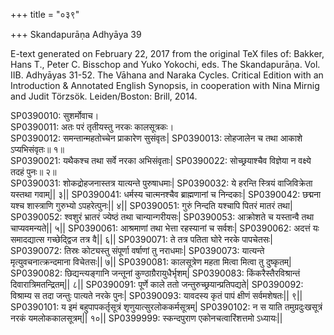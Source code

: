 +++
title = "०३९"

+++
Skandapurāṇa Adhyāya 39

E-text generated on February 22, 2017 from the original TeX files of: Bakker, Hans T., Peter C. Bisschop and Yuko Yokochi, eds. The Skandapurāṇa. Vol. IIB. Adhyāyas 31-52. The Vāhana and Naraka Cycles. Critical Edition with an Introduction & Annotated English Synopsis, in cooperation with Nina Mirnig and Judit Törzsök. Leiden/Boston: Brill, 2014.

SP0390010: सुशर्मोवाच।  
SP0390011: अतः परं तृतीयस्तु नरकः कालसूत्रकः।  
SP0390012: समन्तान्महतोच्चेन प्राकारेण सुसंवृतः|
SP0390013: लोहजालेन च तथा आकाशे ऽप्यभिसंवृतः॥ १॥  
SP0390021: यथैकश्च तथा सर्वे नरका अभिसंवृताः|
SP0390022: सोच्छ्रयाश्चैव विज्ञेया न वक्ष्ये तदहं पुनः॥ २॥  
SP0390031: शोकद्रोहजनास्तत्र यात्यन्ते पुरुषाधमाः|
SP0390032: ये हरन्ति स्त्रियं वाजिविक्रेता यस्तथा गवाम्|| ३||
SP0390041: धर्मस्य चात्मनश्चैव ब्राह्मणानां च निन्दकाः|
SP0390042: छद्मना यश्च शास्त्राणि गुरुभ्यो ऽपहरेत्पुनः|| ४||
SP0390051: गुरुं निन्दति यश्चापि पितरं मातरं तथा|
SP0390052: श्वशुरं भ्रातरं ज्येष्ठं तथा चान्यान्गरीयसः|
SP0390053: आक्रोशते च यस्तान्वै तथा चाप्यवमन्यते|| ५||
SP0390061: आश्रमाणां तथा भेत्ता रहस्यानां च सर्वशः|
SP0390062: अदत्तं यः समादद्यात्स गच्छेद्द्विज तत्र वै|| ६||
SP0390071: ते तत्र पतिता घोरे नरके पापचेतसः|
SP0390072: तिस्रः कोट्यस्तु संपूर्णा वर्षाणां तु नराधमाः|
SP0390073: यात्यन्ते मृत्युवचनात्क्रन्दमाना विचेतसः|| ७||
SP0390081: कालसूत्रेण महता मित्वा मित्वा तु दुष्कृतम्|
SP0390082: छिद्यन्त्यङ्गानि जन्तूनां कुण्ठाग्रैरायुधैर्भृशम्|
SP0390083: किंकरैस्तैरविश्रान्तं दिवारात्रिमतन्द्रितम्|| ८||
SP0390091: पूर्णे काले ततो जन्तुरुच्छ्रयान्प्रतिपद्यते|
SP0390092: विश्राम्य स तदा जन्तुः पात्यते नरके पुनः|
SP0390093: यावदस्य कृतं पापं क्षीणं सर्वमशेषतः|| ९||
SP0390101: य इमं बहुपापकर्तृसूत्रं शृणुयात्सुरलोककर्मसूत्रम्|
SP0390102: न स याति तमुग्रदुःखसूत्रं नरकं यमलोककालसूत्रम्|| १०||
SP0399999: स्कन्दपुराण एकोनचत्वारिंशत्तमो ऽध्यायः||
